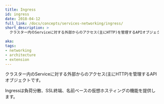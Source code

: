 ```yaml
---
title: Ingress
id: ingress
date: 2018-04-12
full_link: /docs/concepts/services-networking/ingress/
short_description: >
  クラスター内のServiceに対する外部からのアクセス(主にHTTP)を管理するAPIオブジェクトです。

aka: 
tags:
- networking
- architecture
- extension
---
```

 クラスター内のServiceに対する外部からのアクセス(主にHTTP)を管理するAPIオブジェクトです。

<!--more--> 

Ingressは負荷分散、SSL終端、名前ベースの仮想ホスティングの機能を提供します。
